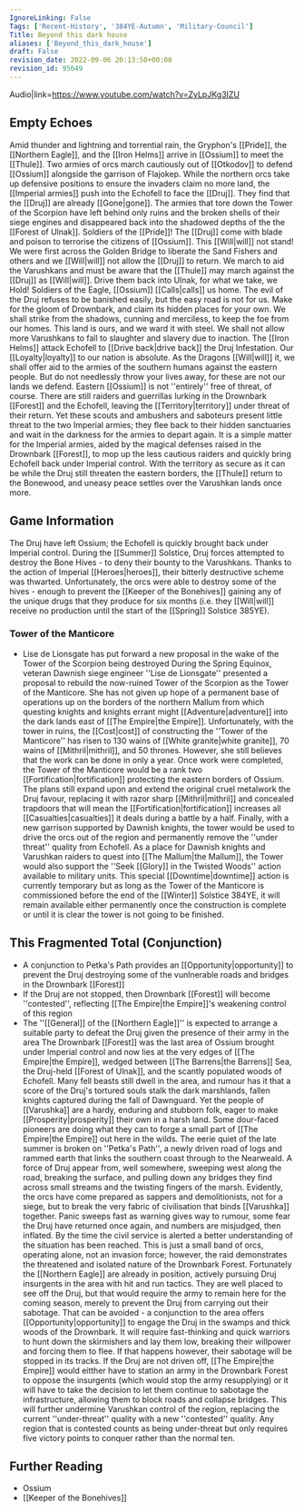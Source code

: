 ```yaml
---
IgnoreLinking: False
Tags: ['Recent-History', '384YE-Autumn', 'Military-Council']
Title: Beyond this dark house
aliases: ['Beyond_this_dark_house']
draft: False
revision_date: 2022-09-06 20:13:50+00:00
revision_id: 95649
---
```


Audio|link=https://www.youtube.com/watch?v=ZyLpJKg3IZU
## Empty Echoes
Amid thunder and lightning and torrential rain, the Gryphon's [[Pride]], the [[Northern Eagle]], and the [[Iron Helms]] arrive in [[Ossium]] to meet the [[Thule]]. Two armies of orcs march cautiously out of [[Otkodov]] to defend [[Ossium]] alongside the garrison of Flajokep. While the northern orcs take up defensive positions to ensure the invaders claim no more land, the [[Imperial armies]] push into the Echofell to face the [[Druj]].
They find that the [[Druj]] are already [[Gone|gone]]. The armies that tore down the Tower of the Scorpion have left behind only ruins and the broken shells of their siege engines and disappeared back into the shadowed depths of the the [[Forest of Ulnak]]. 
Soldiers of the [[Pride]]! The [[Druj]] come with blade and poison to terrorise the citizens of [[Ossium]]. This [[Will|will]] not stand! We were first across the Golden Bridge to liberate the Sand Fishers and others and we [[Will|will]] not allow the [[Druj]] to return. We march to aid the Varushkans and must be aware that the [[Thule]] may march against the [[Druj]] as [[Will|will]]. Drive them back into Ulnak, for what we take, we Hold!
Soldiers of the Eagle, [[Ossium]] [[Calls|calls]] us home. The evil of the Druj refuses to be banished easily, but the easy road is not for us. Make for the gloom of Drownbark, and claim its hidden places for your own. We shall strike from the shadows, cunning and merciless, to keep the foe from our homes. This land is ours, and we ward it with steel.
We shall not allow more Varushkans to fall to slaughter and slavery due to inaction. The [[Iron Helms]] attack Echofell to [[Drive back|drive back]] the Druj Infestation. Our [[Loyalty|loyalty]] to our nation is absolute.
As the Dragons [[Will|will]] it, we shall offer aid to the armies of the southern humans against the eastern people. But do not needlessly throw your lives away, for these are not our lands we defend.
Eastern [[Ossium]] is not ''entirely'' free of threat, of course. There are still raiders and guerrillas lurking in the Drownbark [[Forest]] and the Echofell, leaving the [[Territory|territory]] under threat of their return. Yet these scouts and ambushers and saboteurs present little threat to the two Imperial armies; they flee back to their hidden sanctuaries and wait in the darkness for the armies to depart again. It is a simple matter for the Imperial armies, aided by the magical defenses raised in the Drownbark [[Forest]], to mop up the less cautious raiders and quickly bring Echofell back under Imperial control. 
With the territory as secure as it can be while the Druj still threaten the eastern borders, the [[Thule]] return to the Bonewood, and uneasy peace settles over the Varushkan lands once more.
## Game Information
The Druj have left Ossium; the Echofell is quickly brought back under Imperial control. 
During the [[Summer]] Solstice, Druj forces attempted to destroy the Bone Hives - to deny their bounty to the Varushkans. Thanks to the action of Imperial [[Heroes|heroes]], their bitterly destructive scheme was thwarted. Unfortunately, the orcs were able to destroy some of the hives - enough to prevent the [[Keeper of the Bonehives]] gaining any of the unique drugs that they produce for six months (i.e. they [[Will|will]] receive no production until the start of the [[Spring]] Solstice 385YE). 
### Tower of the Manticore
* Lise de Lionsgate has put forward a new proposal in the wake of the Tower of the Scorpion being destroyed
During the Spring Equinox, veteran Dawnish siege engineer ''Lise de Lionsgate'' presented a proposal to rebuild the now-ruined Tower of the Scorpion as the Tower of the Manticore. She has not given up hope of a permanent base of operations up on the borders of the northern Mallum  from which questing knights and knights errant might [[Adventure|adventure]] into the dark lands east of [[The Empire|the Empire]]. Unfortunately, with the tower in ruins, the [[Cost|cost]] of constructing the ''Tower of the Manticore'' has risen to 130 wains of [[White granite|white granite]], 70 wains of [[Mithril|mithril]], and 50 thrones. However, she still believes that the work can be done in only a year.
Once work were completed, the Tower of the Manticore would be a rank two [[Fortification|fortification]] protecting the eastern borders of Ossium. The plans still expand upon and extend the original cruel metalwork the Druj favour, replacing it with razor sharp [[Mithril|mithril]] and concealed trapdoors that will mean the [[Fortification|fortification]] increases all [[Casualties|casualties]] it deals during a battle by a half. Finally, with a new garrison supported by Dawnish knights, the tower would be used to drive the orcs out of the region and permanently remove the ''under threat'' quality from Echofell.
As a place for Dawnish knights and Varushkan raiders to quest into [[The Mallum|the Mallum]], the Tower would also support the ''Seek [[Glory]] in the Twisted Woods'' action available to military units. This special [[Downtime|downtime]] action is currently temporary but as long as the Tower of the Manticore is commissioned before the end of the [[Winter]] Solstice 384YE, it will remain available either permanently once the construction is complete or until it is clear the tower is not going to be finished.
## This Fragmented Total (Conjunction)
* A conjunction to Petka's Path provides an [[Opportunity|opportunity]] to prevent the Druj destroying some of the vunlnerable roads and bridges in the Drownbark [[Forest]]
* If the Druj are not stopped, then Drownbark [[Forest]] will become ''contested'', reflecting [[The Empire|the Empire]]'s weakening control of this region
* The ''[[General]] of the [[Northern Eagle]]'' is expected to arrange a suitable party to defeat the Druj given the presence of their army in the area
The Drownbark [[Forest]] was the last area of Ossium brought under Imperial control and now lies at the very edges of [[The Empire|the Empire]], wedged between [[The Barrens|the Barrens]] Sea, the Druj-held [[Forest of Ulnak]], and the scantly populated woods of Echofell. Many fell beasts still dwell in the area, and rumour has it that a score of the Druj's tortured souls stalk the dark marshlands, fallen knights captured during the fall of Dawnguard. Yet the people of [[Varushka]] are a hardy, enduring and stubborn folk, eager to make [[Prosperity|prosperity]] their own in a harsh land. Some dour-faced pioneers are doing what they can to forge a small part of [[The Empire|the Empire]] out here in the wilds.
The eerie quiet of the late summer is broken on ''Petka's Path'', a newly driven road of logs and rammed earth that links the southern coast through to the Nearweald. A force of Druj appear from, well somewhere, sweeping west along the road, breaking the surface, and pulling down any bridges they find across small streams and the twisting fingers of the marsh. Evidently, the orcs have come prepared as sappers and demolitionists, not for a siege, but to break the very fabric of civilisation that binds [[Varushka]] together.
Panic sweeps fast as warning gives way to rumour, some fear the Druj have returned once again, and numbers are misjudged, then inflated. By the time the civil service is alerted a better understanding of the situation has been reached. This is just a small band of orcs, operating alone, not an invasion force; however, the raid demonstrates the threatened and isolated nature of the Drownbark Forest. 
Fortunately the [[Northern Eagle]] are already in position, actively pursuing Druj insurgents in the area with hit and run tactics. They are well placed to see off the Druj, but that would require the army to remain here for the coming season, merely to prevent the Druj from carrying out their sabotage. That can be avoided - a conjunction to the area offers [[Opportunity|opportunity]] to engage the Druj in the swamps and thick woods of the Drownbark. It will require fast-thinking and quick warriors to hunt down the skirmishers and lay them low, breaking their willpower and forcing them to flee. If that happens however, their sabotage will be stopped in its tracks.
If the Druj are not driven off, [[The Empire|the Empire]] would eitther have to station an army in the Drownbark Forest to oppose the insurgents (which would stop the army resupplying) or it will have to take the decision to let them continue to sabotage the infrastructure, allowing them to block roads and collapse bridges. This will further undermine Varushkan control of the region, replacing the current ''under-threat'' quality with a new ''contested'' quality. Any region that is contested counts as being under-threat but only requires five victory points to conquer rather than the normal ten.
## Further Reading
* Ossium
* [[Keeper of the Bonehives]]